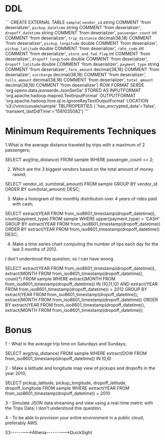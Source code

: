 ﻿# DDL 
´´´ 
CREATE EXTERNAL TABLE `sample`(
  `vendor_id` string COMMENT 'from deserializer', 
  `pickup_datetime` string COMMENT 'from deserializer', 
  `dropoff_datetime` string COMMENT 'from deserializer', 
  `passenger_count` int COMMENT 'from deserializer', 
  `trip_distance` decimal(38,18) COMMENT 'from deserializer', 
  `pickup_longitude` double COMMENT 'from deserializer', 
  `pickup_latitude` double COMMENT 'from deserializer', 
  `rate_code` int COMMENT 'from deserializer', 
  `store_and_fwd_flag` int COMMENT 'from deserializer', 
  `dropoff_longitude` double COMMENT 'from deserializer', 
  `dropoff_latitude` double COMMENT 'from deserializer', 
  `payment_type` string COMMENT 'from deserializer', 
  `fare_amount` decimal(38,18) COMMENT 'from deserializer', 
  `surcharge` decimal(38,18) COMMENT 'from deserializer', 
  `tolls_amount` decimal(38,18) COMMENT 'from deserializer', 
  `total_amount` decimal(38,18) COMMENT 'from deserializer')
ROW FORMAT SERDE 
  'org.openx.data.jsonserde.JsonSerDe' 
STORED AS INPUTFORMAT 
  'org.apache.hadoop.mapred.TextInputFormat' 
OUTPUTFORMAT 
  'org.apache.hadoop.hive.ql.io.IgnoreKeyTextOutputFormat'
LOCATION
  's3://viniciusvale/sample'
TBLPROPERTIES (
  'has_encrypted_data'='false', 
  'transient_lastDdlTime'='1581035082')
'''


# Minimum Requirements Techniques

1.What is the average distance traveled by trips with a maximum of 2 passengers;

SELECT avg(trip_distance) FROM sample
WHERE passenger_count <= 2;

2. Which are the 3 biggest vendors based on the total amount of money raised;

SELECT vendor_id, sum(total_amount) FROM sample
GROUP BY vendor_id
ORDER BY sum(total_amount) DESC;


3. Make a histogram of the monthly distribution over 4 years of rides paid with cash;

SELECT extract(YEAR FROM from_iso8601_timestamp(dropoff_datetime)), count(payment_type)  FROM sample 
WHERE upper(payment_type) = 'CASH' 
GROUP BY extract(YEAR FROM from_iso8601_timestamp(dropoff_datetime))
ORDER BY extract(YEAR FROM from_iso8601_timestamp(dropoff_datetime)) DESC;


4. Make a time series chart computing the number of tips each day for the last 3 months of 2012.

I don't understood this question, so I can have wrong

SELECT extract(YEAR FROM from_iso8601_timestamp(dropoff_datetime)), extract(MONTH FROM from_iso8601_timestamp(dropoff_datetime)), count(*)  FROM sample 
WHERE extract(MONTH FROM from_iso8601_timestamp(dropoff_datetime)) IN (10,11,12) AND extract(YEAR FROM from_iso8601_timestamp(dropoff_datetime)) = 2012
GROUP BY extract(YEAR FROM from_iso8601_timestamp(dropoff_datetime)), extract(MONTH FROM from_iso8601_timestamp(dropoff_datetime))
ORDER BY extract(YEAR FROM from_iso8601_timestamp(dropoff_datetime)), extract(MONTH FROM from_iso8601_timestamp(dropoff_datetime));



# Bonus

1 - What is the average trip time on Saturdays and Sundays;

SELECT avg(trip_distance)  FROM sample 
WHERE extract(DOW FROM from_iso8601_timestamp(dropoff_datetime)) IN (0,6) 


2 - Make a latitude and longitude map view of pickups and dropoffs in the year 2010;

SELECT pickup_latitude, pickup_longitude, dropoff_latitude, dropoff_longitude  FROM sample 
WHERE extract(YEAR FROM from_iso8601_timestamp(dropoff_datetime)) = 2010


3 - Simulate JSON data streaming and view using a real-time metric with the Trips Data;
I don't understood this question.

4 - To be able to provision your entire environment in a public cloud, preferably AWS.

S3-------->Athena--------->QuickSight


